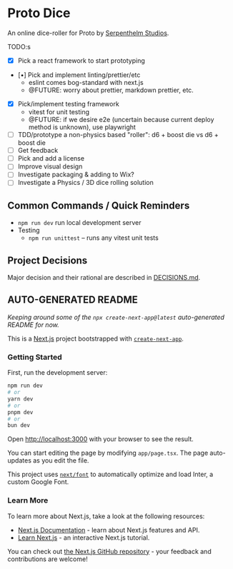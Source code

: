 # Proto Dice

An online dice-roller for Proto by [Serpenthelm Studios](https://www.serpenthelm-studios.com/).

TODO:s

- [x] Pick a react framework to start prototyping
- [•] Pick and implement linting/prettier/etc
  - eslint comes bog-standard with next.js
  - @FUTURE: worry about prettier, markdown prettier, etc.
- [x] Pick/implement testing framework
  - vitest for unit testing
  - @FUTURE: if we desire e2e (uncertain because current deploy method is unknown), use playwright
- [ ] TDD/prototype a non-physics based "roller": d6 + boost die vs d6 + boost die
- [ ] Get feedback
- [ ] Pick and add a license
- [ ] Improve visual design
- [ ] Investigate packaging & adding to Wix?
- [ ] Investigate a Physics / 3D dice rolling solution

## Common Commands / Quick Reminders

- `npm run dev` run local development server
- Testing
  - `npm run unittest` – runs any vitest unit tests

## Project Decisions

Major decision and their rational are described in [DECISIONS.md](./DECISONS.md).

## AUTO-GENERATED README

_Keeping around some of the `npx create-next-app@latest` auto-generated README for now._

This is a [Next.js](https://nextjs.org/) project bootstrapped with [`create-next-app`](https://github.com/vercel/next.js/tree/canary/packages/create-next-app).

### Getting Started

First, run the development server:

```bash
npm run dev
# or
yarn dev
# or
pnpm dev
# or
bun dev
```

Open [http://localhost:3000](http://localhost:3000) with your browser to see the result.

You can start editing the page by modifying `app/page.tsx`. The page auto-updates as you edit the file.

This project uses [`next/font`](https://nextjs.org/docs/basic-features/font-optimization) to automatically optimize and load Inter, a custom Google Font.

### Learn More

To learn more about Next.js, take a look at the following resources:

- [Next.js Documentation](https://nextjs.org/docs) - learn about Next.js features and API.
- [Learn Next.js](https://nextjs.org/learn) - an interactive Next.js tutorial.

You can check out [the Next.js GitHub repository](https://github.com/vercel/next.js/) - your feedback and contributions are welcome!